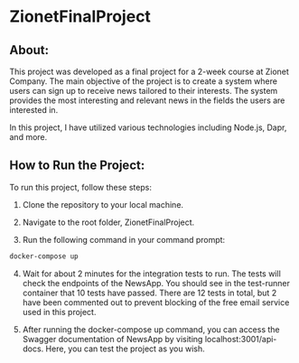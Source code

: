 # ZionetFinalProject 

## About:
This project was developed as a final project for a 2-week course at Zionet Company. The main objective of the project is to create a system where users can sign up to receive news tailored to their interests. The system provides the most interesting and relevant news in the fields the users are interested in.

In this project, I have utilized various technologies including Node.js, Dapr, and more.

## How to Run the Project:
To run this project, follow these steps:

1. Clone the repository to your local machine.

2. Navigate to the root folder, ZionetFinalProject.

3. Run the following command in your command prompt:
```bash
docker-compose up
```
4. Wait for about 2 minutes for the integration tests to run. The tests will check the endpoints of the NewsApp. You should see in the test-runner container that 10 tests have passed. There are 12 tests in total, but 2 have been commented out to prevent blocking of the free email service used in this project.

5. After running the docker-compose up command, you can access the Swagger documentation of NewsApp by visiting localhost:3001/api-docs. Here, you can test the project as you wish.

